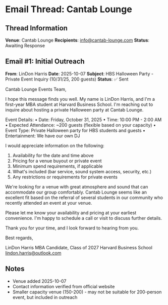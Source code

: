 # Email Thread: Cantab Lounge

## Thread Information
**Venue**: Cantab Lounge
**Recipients**: info@cantab-lounge.com
**Status**: Awaiting Response

## Email #1: Initial Outreach
**From**: LinDon Harris
**Date**: 2025-10-07
**Subject**: HBS Halloween Party - Private Event Inquiry (10/31/25, 200 guests)
**Status**: ✅ Sent

Cantab Lounge Events Team,

I hope this message finds you well. My name is LinDon Harris, and I'm a first-year MBA student at Harvard Business School. I'm reaching out to inquire about hosting a private Halloween party at Cantab Lounge.

Event Details:
• Date: Friday, October 31, 2025
• Time: 10:00 PM - 2:00 AM
• Expected Attendance: ~200 guests (flexible based on your capacity)
• Event Type: Private Halloween party for HBS students and guests
• Entertainment: We have our own DJ

I would appreciate information on the following:
1. Availability for the date and time above
2. Pricing for a venue buyout or private event
3. Minimum spend requirements, if applicable
4. What's included (bar service, sound system access, security, etc.)
5. Any restrictions or requirements for private events

We're looking for a venue with great atmosphere and sound that can accommodate our group comfortably. Cantab Lounge seems like an excellent fit based on the referral of several students in our community who recently attended an event at your venue.

Please let me know your availability and pricing at your earliest convenience. I'm happy to schedule a call or visit to discuss further details.

Thank you for your time, and I look forward to hearing from you.

Best regards,

LinDon Harris
MBA Candidate, Class of 2027
Harvard Business School
lindon.harris@outlook.com

## Notes
- Venue added 2025-10-07
- Contact information verified from official website
- Smaller capacity venue (150-200) - may not be suitable for 200-person event, but included in outreach
